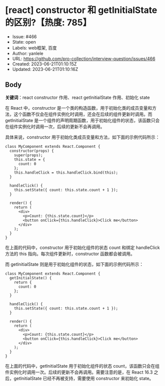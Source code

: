# [react] constructor 和 getInitialState 的区别?【热度: 785】

- Issue: #466
- State: open
- Labels: web框架, 百度
- Author: yanlele
- URL: https://github.com/pro-collection/interview-question/issues/466
- Created: 2023-06-21T01:10:15Z
- Updated: 2023-06-21T01:10:16Z

## Body

**关键词**：react constructor 作用、react getInitialState 作用、初始化 state

在 React 中，constructor 是一个类的构造函数，用于初始化类的成员变量和方法，这个函数不仅会在组件实例化时调用，还会在后续的组件更新时调用。而 getInitialState 是一个组件的声明周期函数，用于初始化组件的状态，该函数只会在组件实例化时调用一次，后续的更新不会再调用。

具体来说，constructor 用于初始化类成员变量和方法，如下面的示例代码所示：

```
class MyComponent extends React.Component {
  constructor(props) {
    super(props);
    this.state = {
      count: 0
    };
    this.handleClick = this.handleClick.bind(this);
  }

  handleClick() {
    this.setState({ count: this.state.count + 1 });
  }

  render() {
    return (
      <div>
        <p>Count: {this.state.count}</p>
        <button onClick={this.handleClick}>Click me</button>
      </div>
    );
  }
}
```

在上面的代码中，constructor 用于初始化组件的状态 count 和绑定 handleClick 方法的 this 指向。每次组件更新时，constructor 函数都会被调用。

而 getInitialState 则是用于初始化组件的状态，如下面的示例代码所示：

```
class MyComponent extends React.Component {
  getInitialState() {
    return {
      count: 0
    };
  }

  handleClick() {
    this.setState({ count: this.state.count + 1 });
  }

  render() {
    return (
      <div>
        <p>Count: {this.state.count}</p>
        <button onClick={this.handleClick}>Click me</button>
      </div>
    );
  }
}
```

在上面的代码中，getInitialState 用于初始化组件的状态 count，该函数只会在组件实例化时调用一次。后续的更新不会再调用。需要注意的是，在 React 16.3 之后，getInitialState 已经不再被支持，需要使用 constructor 来初始化 state。

